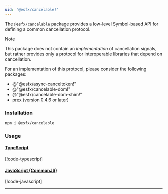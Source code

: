 ```yaml
---
uid: '@esfx/cancelable!'
---
```


The `@esfx/cancelable` package provides a low-level Symbol-based API for defining a common cancellation protocol.

> [!NOTE]
> This package does not contain an *implementation* of cancellation signals, but rather provides only a
> protocol for interoperable libraries that depend on cancellation.
>
> For an implementation of this protocol, please consider the following packages:
> - @"@esfx/async-canceltoken!"
> - @"@esfx/cancelable-dom!"
> - @"@esfx/cancelable-dom-shim!"
> - [prex](https://github.com/rbuckton/prex#readme) (version 0.4.6 or later)

### Installation

```sh
npm i @esfx/cancelable
```

### Usage

#### [TypeScript](#tab/ts)
[!code-typescript[](../examples/usage.ts)]
#### [JavaScript (CommonJS)](#tab/js)
[!code-javascript[](../examples/usage.js)]
***
